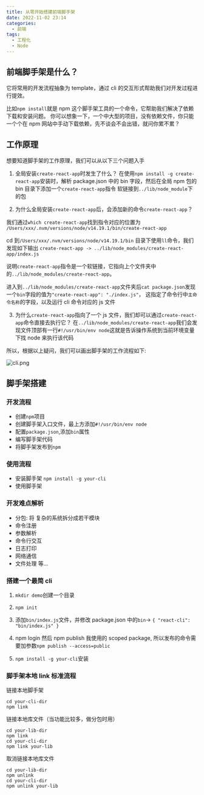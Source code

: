 ```yaml
---
title: 从零开始搭建前端脚手架
date: 2022-11-02 23:14
categories:
  - 前端
tags:
  - 工程化
  - Node
---
```


## 前端脚手架是什么？

它将常用的开发流程抽象为 template，通过 cli 的交互形式帮助我们对开发过程进行提效。

比如`npm install`就是 npm 这个脚手架工具的一个命令，它帮助我们解决了依赖下载和安装问题。
你可以想象一下，一个中大型的项目，没有依赖文件，你只能一个个在 npm 网站中手动下载依赖，先不谈会不会出错，就问你累不累？

## 工作原理

想要知道脚手架的工作原理，我们可以从以下三个问题入手

1. 全局安装`create-react-app`时发生了什么？
   在使用`npm install -g create-react-app`安装时，解析 package.json 中的 bin 字段，然后在全局 npm 包的 bin 目录下添加一个`create-react-app`指令 软链接到`../lib/node_module`下的包

2. 为什么全局安装`create-react-app`后，会添加新的命令`create-react-app`？

我们通过`which create-react-app`找到指令对应的位置为` /Users/xxx/.nvm/versions/node/v14.19.1/bin/create-react-app`

cd 到`/Users/xxx/.nvm/versions/node/v14.19.1/bin` 目录下使用`ll`命令，我们发现如下输出
`create-react-app -> ../lib/node_modules/create-react-app/index.js`

说明`create-react-app`指令是一个软链接，它指向上个文件夹中的`../lib/node_modules/create-react-app`。

进入到`../lib/node_modules/create-react-app`文件夹后`cat package.json`发现一个`bin`字段的值为`"create-react-app": "./index.js"`，
这指定了命令行中`主命令名称`的字段，以及运行 cli 命令对应的 js 文件

3. 为什么`create-react-app`指向了一个 js 文件，我们却可以通过`create-react-app`命令直接去执行它？
   在`../lib/node_modules/create-react-app`我们会发现文件顶部有一行`#!/usr/bin/env node`这就是告诉操作系统到当前环境变量下找 node 来执行该代码

所以，根据以上疑问，我们可以画出脚手架的工作流程如下:

![cli.png](https://p6-juejin.byteimg.com/tos-cn-i-k3u1fbpfcp/05070896fb4649acb7834dd942f87fde~tplv-k3u1fbpfcp-watermark.image?)

## 脚手架搭建

### 开发流程

- 创建`npm`项目
- 创建脚手架入口文件，最上方添加`#!/usr/bin/env node`
- 配置`package.json`,添加`bin`属性
- 编写脚手架代码
- 将脚手架发布到`npm`

### 使用流程

- 安装脚手架 `npm install -g your-cli`
- 使用脚手架

### 开发难点解析

- 分包: 将 复杂的系统拆分成若干模块
- 命令注册
- 参数解析
- 命令行交互
- 日志打印
- 网络通信
- 文件处理
  等...

### 搭建一个最简 cli

1. `mkdir demo`创建一个目录

2. `npm init`

3. 添加`bin/index.js`文件，并修改 package.json 中的`bin`-> `{ "react-cli": "bin/index.js" }`

4. npm login 然后 npm publish
   我使用的 scoped package, 所以发布的命令需要加参数`npm publish --access=public`

5. `npm install -g your-cli`安装

### 脚手架本地 link 标准流程

链接本地脚手架

```
cd your-cli-dir
npm link
```

链接本地库文件（当功能比较多，做分包时用）

```
cd your-lib-dir
npm link
cd your-cli-dir
npm link your-lib
```

取消链接本地库文件

```
cd your-lib-dir
npm unlink
cd your-cli-dir
npm unlink your-lib
```
